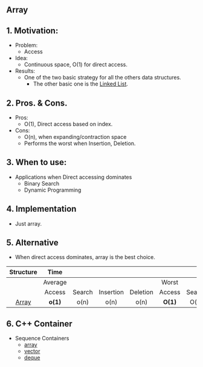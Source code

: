## Array
## 1. Motivation: 
- Problem:
    - Access
- Idea:
    - Continuous space, O(1) for direct access.
- Results:
    - One of the two basic strategy for all the others data structures. 
        - The other basic one is the [Linked List](../1_DataStructure/ch4_LinkedList/4_1_SinglyLinkedList.md).

## 2. Pros. & Cons.
- Pros: 
    - O(1), Direct access based on index.
- Cons:
    - O(n), when expanding/contraction space 
    - Performs the worst when Insertion, Deletion.
## 3. When to use:
- Applications when Direct accessing dominates
    - Binary Search
    - Dynamic Programming

## 4. Implementation
- Just array.

## 5. Alternative
- When direct access dominates, array is the best choice.

Structure |**Time**| | | | | | | |**Space**
:-----:|:-----:|:-----:|:-----:|:-----:|:-----:|:-----:|:-----:|:-----:|:-----:
 ||Average| | | |Worst| | | |Worst
 ||Access|Search|Insertion|Deletion|Access|Search|Insertion|Deletion|-
[Array](/Array.md)|**o(1)**|o(n)|o(n)|o(n)|**O(1)**|O(n)|O(n)|O(n)|O(n)


## 6. C++ Container
- Sequence Containers
    - [array](../2_Containers/array/array.md)
    - [vector](../2_Containers/vector/vector.md)
    - [deque](../2_Containers/deque/deque.md)
